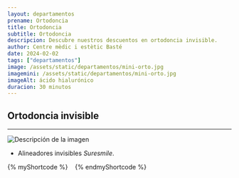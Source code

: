 ```yaml
---
layout: departamentos
prename: Ortodoncia
title: Ortodoncia
subtitle: Ortodoncia
descripcion: Descubre nuestros descuentos en ortodoncia invisible.
author: Centre mèdic i estètic Basté
date: 2024-02-02
tags: ["departamentos"]
image: /assets/static/departamentos/mini-orto.jpg
imagemini: /assets/static/departamentos/mini-orto.jpg
imageAlt: ácido hialurónico
duracion: 30 minutos
---
```

##  Ortodoncia invisible
___
![Descripción de la imagen](/assets/static/ortodoncia/orto-1.jpg)
- Alineadores invisibles *Suresmile*.



{% myShortcode %}
 <img src="/assets/static/ortodoncia/orto-2.jpg" alt="">
  <img src="/assets/static/ortodoncia/orto-3.jpg" alt="">
   <img src="/assets/static/ortodoncia/orto-4.jpg" alt="">
{% endmyShortcode %}
